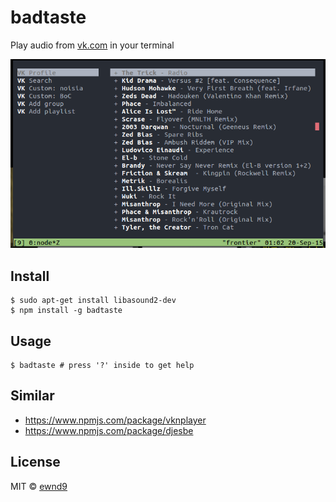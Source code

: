 # badtaste

Play audio from [vk.com](http://vk.com/) in your terminal

![Demonstration](/media/screenshot.png?raw=true)

## Install

```
$ sudo apt-get install libasound2-dev
$ npm install -g badtaste
```

## Usage

```
$ badtaste # press '?' inside to get help
```

## Similar

- https://www.npmjs.com/package/vknplayer
- https://www.npmjs.com/package/djesbe

## License

MIT © [ewnd9](http://ewnd9.com)
